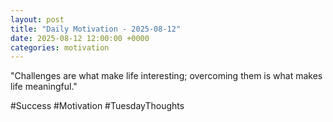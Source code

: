 ```yaml
---
layout: post
title: "Daily Motivation - 2025-08-12"
date: 2025-08-12 12:00:00 +0000
categories: motivation
---
```


"Challenges are what make life interesting; overcoming them is what makes life meaningful."

#Success #Motivation #TuesdayThoughts
